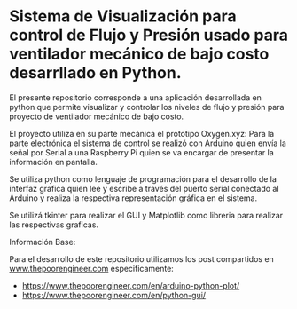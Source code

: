 # Sistema de Visualización para control de Flujo y Presión usado para ventilador mecánico de bajo costo desarrllado en Python.

El presente repositorio corresponde a una aplicación desarrollada en python que permite visualizar y controlar los niveles de flujo y presión para proyecto de ventilador mecánico de
bajo costo. 

El proyecto utiliza en su parte mecánica el prototipo Oxygen.xyz: Para la parte electrónica el sistema de control se realizó con Arduino quien envía la señal por Serial a una Raspberry Pi
quien se va encargar de presentar la información en pantalla.

Se utiliza python como lenguaje de programación para el desarrollo de la interfaz grafica quien lee y escribe a través del puerto serial conectado al Arduino y realiza  la respectiva
representación gráfica en el sistema.

Se utilizá tkinter para realizar el GUI y Matplotlib como libreria para realizar las respectivas graficas. 


Información Base: 

Para el desarrollo de este repositorio utilizamos los post compartidos en www.thepoorengineer.com especificamente: 
* https://www.thepoorengineer.com/en/arduino-python-plot/
* https://www.thepoorengineer.com/en/python-gui/
